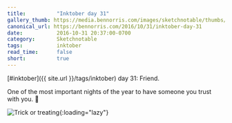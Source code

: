```yaml
---
title:          "Inktober day 31"
gallery_thumb: https://media.bennorris.com/images/sketchnotable/thumbs/inktober-day-31.jpg
canonical_url: https://bennorris.com/2016/10/31/inktober-day-31
date:           2016-10-31 20:37:00-0700
category:       Sketchnotable
tags:           inktober
read_time:      false
short:          true
---
```

[#inktober]({{ site.url }}/tags/inktober) day 31: Friend.

One of the most important nights of the year to have someone you trust with you. 🎃

![Trick or treating](https://media.bennorris.com/images/sketchnotable/inktober-2016/inktober-day-31.jpg){:loading="lazy"}
